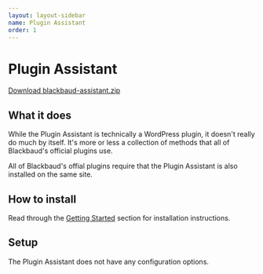 ```yaml
---
layout: layout-sidebar
name: Plugin Assistant
order: 1
---
```


# Plugin Assistant

<a href="http://api.blackbaud.com/services/wordpress/updater/plugins/blackbaud-assistant.zip" target="_blank" class="btn btn-primary"><i class="fa fa-download"></i> Download blackbaud-assistant.zip</a>

## What it does

While the Plugin Assistant is technically a WordPress plugin, it doesn't really do much by itself. It's more or less a collection of methods that all of Blackbaud's official plugins use.

<p class="alert alert-info">All of Blackbaud's offial plugins require that the Plugin Assistant is also installed on the same site.</p>

## How to install

Read through the <a href="../../getting-started/">Getting Started</a> section for installation instructions.

## Setup

The Plugin Assistant does not have any configuration options.
